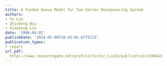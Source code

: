```yaml
---
title: A Tandem Queue Model for Two-Server Resequencing System
authors:
- Yu Liu
- Zhisheng Niu
- Xiaokang Lin
date: '1996-04-01'
publishDate: '2024-05-09T18:43:01.677572Z'
publication_types:
- report
url_pdf: 
  https://www.researchgate.net/profile/Victor_Liu12/publication/250042698_A_Tandem_Queue_Model_for_Two-Server_Resequencing_System/links/56ad05c108ae19a3851406c7.pdf
---
```

